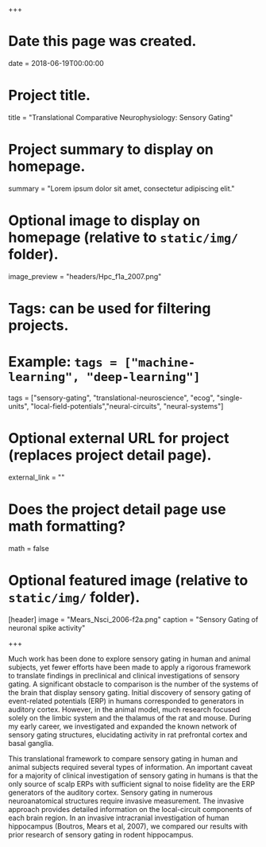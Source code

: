 +++
# Date this page was created.
date = 2018-06-19T00:00:00

# Project title.
title = "Translational Comparative Neurophysiology: Sensory Gating"

# Project summary to display on homepage.
summary = "Lorem ipsum dolor sit amet, consectetur adipiscing elit."

# Optional image to display on homepage (relative to `static/img/` folder).
image_preview = "headers/Hpc_f1a_2007.png"

# Tags: can be used for filtering projects.
# Example: `tags = ["machine-learning", "deep-learning"]`
tags = ["sensory-gating", "translational-neuroscience", "ecog", "single-units", "local-field-potentials","neural-circuits", "neural-systems"]

# Optional external URL for project (replaces project detail page).
external_link = ""

# Does the project detail page use math formatting?
math = false

# Optional featured image (relative to `static/img/` folder).
[header]
image = "Mears_Nsci_2006-f2a.png"
caption = "Sensory Gating of neuronal spike activity"

+++

Much work has been done to explore sensory gating in human and animal subjects, yet fewer efforts have been made to apply a rigorous framework to translate findings in preclinical and clinical investigations of sensory gating. A significant obstacle to comparison is the number of the systems of the brain that display sensory gating. Initial discovery of sensory gating of event-related potentials (ERP) in humans corresponded to generators in auditory cortex. However, in the animal model, much research focused solely on the limbic system and the thalamus of the rat and mouse.  During my early career, we investigated and expanded the known network of sensory gating structures, elucidating activity in rat prefrontal cortex and basal ganglia. 

This translational framework to compare sensory gating in human and animal subjects required several types of information. An important caveat for a majority of clinical investigation of sensory gating in humans is that the only source of scalp ERPs with sufficient signal to noise fidelity are the ERP generators of the auditory cortex. Sensory gating in numerous neuroanatomical structures require invasive measurement. The invasive approach provides detailed information on the local-circuit components of each brain region. In an invasive intracranial investigation of human hippocampus (Boutros, Mears et al, 2007), we compared our results with prior research of sensory gating in rodent hippocampus.
